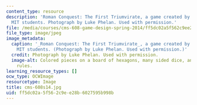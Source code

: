 ```yaml
---
content_type: resource
description: 'Roman Conquest: The First Triumvirate, a game created by a group of
  MIT students. Photograph by Luke Phelan. Used with permission.'
file: /media/courses/cms-608-game-design-spring-2014/ff5dc02a5f562c9ee28b6027595b998b_cms-608s14.jpg
file_type: image/jpeg
image_metadata:
  caption: '_Roman Conquest: The First Triumvirate_, a game created by a group of
    MIT students. (Photograph by Luke Phelan. Used with permission.)'
  credit: Photograph by Luke Phelan. Used with permission.
  image-alt: Colored pieces on a board of hexagons, many sided dice, and a sheet of
    rules.
learning_resource_types: []
ocw_type: OCWImage
resourcetype: Image
title: cms-608s14.jpg
uid: ff5dc02a-5f56-2c9e-e28b-6027595b998b
---
```

